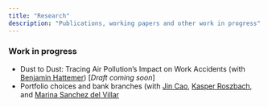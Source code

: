 ```yaml
---
title: "Research"
description: "Publications, working papers and other work in progress"
---
```


### Work in progress
- Dust to Dust: Tracing Air Pollution’s Impact on Work Accidents (with [Benjamin Hattemer](https://www.eui.eu/people?id=benjamin-hattemer)) [*Draft coming soon*]
- Portfolio choices and bank branches (with [Jin Cao](https://www.norges-bank.no/en/topics/Research/economists/Cao-Jin/), [Kasper Roszbach](https://sites.google.com/view/kasperroszbach), and [Marina Sanchez del Villar](https://marinasvs.github.io/)
